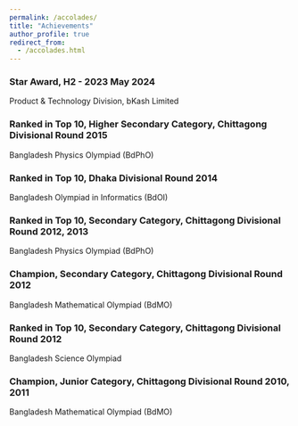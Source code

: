 ```yaml
---
permalink: /accolades/
title: "Achievements"
author_profile: true
redirect_from: 
  - /accolades.html
---
```


### Star Award, H2 - 2023 May 2024
Product & Technology Division, bKash Limited

### Ranked in Top 10, Higher Secondary Category, Chittagong Divisional Round 2015
Bangladesh Physics Olympiad (BdPhO)

### Ranked in Top 10, Dhaka Divisional Round 2014
Bangladesh Olympiad in Informatics (BdOI)

### Ranked in Top 10, Secondary Category, Chittagong Divisional Round 2012, 2013
Bangladesh Physics Olympiad (BdPhO)

### Champion, Secondary Category, Chittagong Divisional Round 2012
Bangladesh Mathematical Olympiad (BdMO)

### Ranked in Top 10, Secondary Category, Chittagong Divisional Round 2012
Bangladesh Science Olympiad

### Champion, Junior Category, Chittagong Divisional Round 2010, 2011
Bangladesh Mathematical Olympiad (BdMO)

